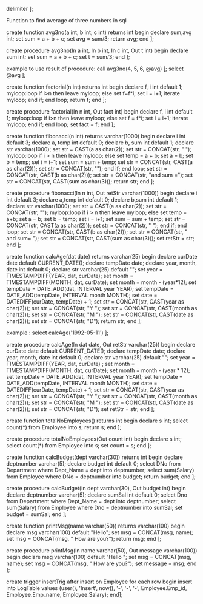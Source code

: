delimiter ];

Function to find average of three numbers in sql

create function avg3no(a int, b int, c int) returns int
begin
declare sum,avg int;
set sum = a + b + c;
set avg = sum/3;
return avg;
end ];

create procedure avg3no(In a int, In b int, In c int, Out t int)
begin
declare sum int;
set sum = a + b + c;
set t = sum/3;
end ];

example to use result of procedure:
call avg3no(4, 5, 6, @avg) ];
select @avg ];

create function factorial(n int) returns int
begin
declare f, i int default 1;
myloop:loop
if i>n then
leave myloop;
else
set f=f*i;
set i = i+1;
iterate myloop;
end if;
end loop;
return f;
end ];

create procedure factorial(In n int, Out fact int)
begin
declare f, i int default 1;
myloop:loop
if i>n then
leave myloop;
else
set f = f*i;
set i = i+1;
iterate myloop;
end if;
end loop;
set fact = f;
end ];


create function fibonacci(n int) returns varchar(1000)
begin
    declare i int default 3;
    declare a, temp int default 0;
    declare b, sum int default 1;
    declare str varchar(1000);
    set str = CAST(a as char(2));
    set str = CONCAT(str, " ");
    myloop:loop
    if i > n then leave myloop;
    else
    set temp = a + b;
    set a = b;
    set b = temp;
    set i = i+1;
    set sum = sum + temp;
    set str = CONCAT(str, CAST(a as char(2)));
    set str = CONCAT(str, "");
    end if;
    end loop;
    set str = CONCAT(str, CAST(b as char(2)));
    set str = CONCAT(str, "and sum =");
    set str = CONCAT(str, CAST(sum as char(3)));
    return str;
end ];


create procedure fibonacci(In n int, Out retStr varchar(1000))
begin
    declare i int default 3;
    declare a,temp int default 0;
    declare b,sum int default 1;
    declare str varchar(1000);
    set str = CAST(a as char(2));
    set str = CONCAT(str, "");
    myloop:loop
    if i > n then
    leave myloop;
    else
    set temp = a+b;
    set a = b;
    set b = temp;
    set i = i+1;
    set sum = sum + temp;
    set str = CONCAT(str, CAST(a as char(2)));
    set str = CONCAT(str, " ");
    end if;
    end loop;
    set str = CONCAT(str, CAST(b as char(2)));
    set str = CONCAT(str, " and sum= ");
    set str = CONCAT(str, CAST(sum as char(3)));
    set retStr = str;
end ];

create function calcAge(dat date) returns varchar(25)
begin
    declare curDate date default CURRENT_DATE();
    declare tempDate date;
    declare year, month, date int default 0;
    declare str varchar(25) default "";
    set year = TIMESTAMPDIFF(YEAR, dat, curDate);
    set month = TIMESTAMPDIFF(MONTH, dat, curDate);
    set month = month - (year*12);
    set tempDate = DATE_ADD(dat, INTERVAL year YEAR);
    set tempDate = DATE_ADD(tempDate, INTERVAL month MONTH);
    set date = DATEDIFF(curDate, tempDate) + 1;
    set str = CONCAT(str, CAST(year as char(2)));
    set str = CONCAT(str, "Y ");
    set str = CONCAT(str, CAST(month as char(2)));
    set str = CONCAT(str, "M ");
    set str = CONCAT(str, CAST(date as char(2)));
    set str = CONCAT(str, "D");
    return str;
end ];

example :
select calcAge('1992-05-11') ];

create procedure calcAge(In dat date, Out retStr varchar(25))
begin
    declare curDate date default CURRENT_DATE();
    declare tempDate date;
    declare year, month, date int default 0;
    declare str varchar(25) default "";
    set year = TIMESTAMPDIFF(YEAR, dat, curDate) ;
    set month = TIMESTAMPDIFF(MONTH, dat, curDate);
    set month = month - (year * 12);
    set tempDate = DATE_ADD(dat, INTERVAL year YEAR);
    set tempDate = DATE_ADD(tempDate, INTERVAL month MONTH);
    set date = DATEDIFF(curDate, tempDate) + 1;
    set str = CONCAT(str, CAST(year as char(2)));
    set str = CONCAT(str, "Y ");
    set str = CONCAT(str, CAST(month as char(2)));
    set str = CONCAT(str, "M ");
    set str = CONCAT(str, CAST(date as char(2)));
    set str = CONCAT(str, "D");
    set retStr = str;
end ];






create function totalNoEmployees() returns int
begin
    declare s int;
    select count(*) from Employee into s;
    return s;
end ];

create procedure totalNoEmployees(Out count int)
begin
    declare s int;
    select count(*) from Employee into s;
    set count = s;
end ];

create function calcBudget(dept varchar(30)) returns int
begin
    declare deptnumber varchar(5);
    declare budget int default 0;
    select DNo from Department where Dept_Name = dept into deptnumber;
    select sum(Salary) from Employee where DNo = deptnumber into budget;
    return budget;
end ];

create procedure calcBudget(In dept varchar(30), Out budget int)
begin
    declare deptnumber varchar(5);
    declare sumSal int default 0;
    select Dno from Department where Dept_Name = dept into deptnumber;
    select sum(Salary) from Employee where Dno = deptnumber into sumSal;
    set budget = sumSal;
end ];

create function printMsg(name varchar(50)) returns varchar(100)
begin
    declare msg varchar(100) default "Hello";
    set msg = CONCAT(msg, name);
    set msg = CONCAT(msg, " How are you?");
    return msg;
end ];

create procedure printMsg(In name varchar(50), Out message varchar(100))
begin
    declare msg varchar(100) default "Hello ";
    set msg = CONCAT(msg, name);
    set msg = CONCAT(msg, " How are you?");
    set message = msg;
end ];

create trigger insertTrig after insert on Employee for each row begin insert into LogTable values (user(), 'Insert', now(), '-', '-', '-', Employee.Emp_id, Employee.Emp_name, Employee.Salary); end];
